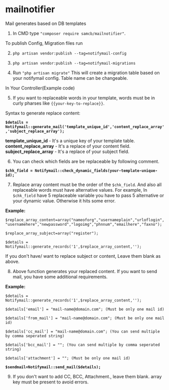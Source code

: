 # mailnotifier
Mail generates based on DB templates

1. In CMD type ``` "composer require samcb/mailnotifier" ```.

To publish Config, Migration files run

2. ``` php artisan vendor:publish --tag=notifymail-config ```
3. ``` php artisan vendor:publish --tag=notifymail-migrations ```

4. Run ``` "php artisan migrate" ```
	This will create a migration table based on your notifymail config. Table name can be changeable.

In Your Controller(Example code)

5. If you want to replaceable words in your template, words must be in curly pharses like ``` {{your-key-to-replace}} ```.

Syntax to generate replace content:

**``` $details = Notifymail::generate_mail('template_unique_id','content_replace_array','subject_replace_array'); ```**

**template_unique_id** - It's a unique key of your template table.
**content_replace_array** - It's a replace of your content field.
**subject_replace_array** - It's a replace of your subject field.

6. You can check which fields are be replaceable by following comment.

**``` $chk_field = Notifymail::check_dynamic_fields(your-template-unique-id); ```**

7. Replace array content must be the order of the ```$chk_field```. And also all replaceable words must have alternative values. For example, In ```$chk_field``` have 5 replaceable variable you have to pass 5 alternative or your dynamic value. Otherwise it hits some error.

**Example:**

``` $replace_array_content=array("nameoforg","usernameplain","urloflogin","usernamehere","newpassword","logoimg","phnnum","emailhere","faxno"); ```

``` $replace_array_subject=array("register"); ```

``` $details = Notifymail::generate_records('1',$replace_array_content,''); ```

If you don't have/ want to replace subject or content, Leave them blank as above.

8. Above function generates your replaced content. If you want to send mail, you have some additional requirements.

**Example:**

``` $details = Notifymail::generate_records('1',$replace_array_content,''); ```

``` $details['email'] = "mail-name@domain.com"; (Must be only one mail id) ```

``` $details['from_mail'] = "mail-name@domain.com"; (Must be only one mail id) ```

``` $details['cc_mail'] = "mail-name@domain.com"; (You can send multiple by comma seperated string) ```

``` $details['bcc_mail'] = ""; (You can send multiple by comma seperated string) ```

``` $details['attachment'] = ""; (Must be only one mail id) ```

**``` $sendmail=Notifymail::send_mail($details); ```**

9. If you don't want to add CC, BCC, Attachment., leave them blank. array key must be present to avoid errors.
